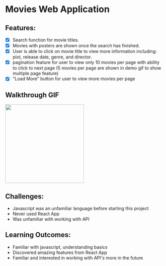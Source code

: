 # Movies Web Application

## Features:

- [x] Search function for movie titles.
- [x] Movies with posters are shown once the search has finished.
- [x] User is able to click on movie title to view more information including: plot, release date, genre, and director.
- [x] pagination feature for user to view only 10 movies per page with ability to click to next page (5 movies per page are shown in demo gif to show multiple page feature)
- [x] "Load More" button for user to view more movies per page

## Walkthrough GIF
<img src="http://g.recordit.co/xgdJXO5urJ.gif" width=250><br>

## Challenges:

- Javascript was an unfamiliar language before starting this project
- Never used React App 
- Was unfamiliar with working with API

## Learning Outcomes:

- Familiar with javascript, understanding basics
- Discovered amazing features from React App
- Familiar and interested in working with API's more in the future


